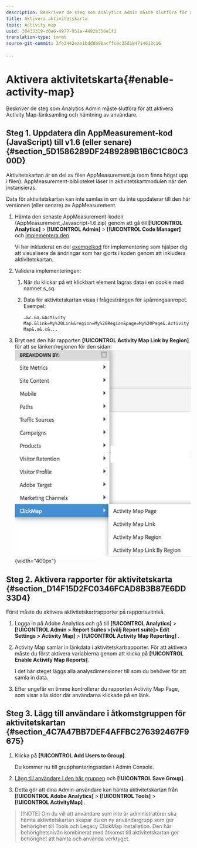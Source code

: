 ```yaml
---
description: Beskriver de steg som Analytics Admin måste slutföra för att aktivera Activity Map-länksamling och hämtning av användare.
title: Aktivera aktivitetskarta
topic: Activity map
uuid: 30433319-d0e6-4977-951a-4492b356e1f2
translation-type: tm+mt
source-git-commit: 3fe3442eae1bdd8b90acffc9c25d184714613c16

---
```



# Aktivera aktivitetskarta{#enable-activity-map}

Beskriver de steg som Analytics Admin måste slutföra för att aktivera Activity Map-länksamling och hämtning av användare.

## Steg 1. Uppdatera din AppMeasurement-kod (JavaScript) till v1.6 (eller senare) {#section_5D1586289DF2489289B1B6C1C80C300D}

Aktivitetskartan är en del av filen AppMeasurement.js (som finns högst upp i filen). AppMeasurement-biblioteket läser in aktivitetskartmodulen när den instansieras.

Data för aktivitetskartan kan inte samlas in om du inte uppdaterar till den här versionen (eller senare) av AppMeasurement.

1. Hämta den senaste AppMeasurement-koden (AppMeasurement_Javascript-1.6.zip) genom att gå till **[!UICONTROL Analytics]** > **[!UICONTROL Admin]** > **[!UICONTROL Code Manager]** och [implementera den](https://docs.adobe.com/content/help/en/analytics/implementation/js/overview.html).

   Vi har inkluderat en del [exempelkod](/help/analyze/activity-map/activitymap-getting-started/activitymap-getting-started-admins/activitymap-sample-implementation-code.md) för implementering som hjälper dig att visualisera de ändringar som har gjorts i koden genom att inkludera aktivitetskartan.

1. Validera implementeringen:

   1. När du klickar på ett klickbart element lagras data i en cookie med namnet s_sq.
   1. Data för aktivitetskartan visas i frågesträngen för spårningsanropet. Exempel:

      ```
      …&c.&a.&Activity Map.&link=My%20Link&region=My%20Region&page=My%20Page&.Activity Map&.a&.c&...
      ```

1. Bryt ned den här rapporten **[!UICONTROL Activity Map Link by Region]** för att se länken/regionen för den sidan:  ![](assets/am_breakdown.png){width=&quot;400px&quot;}

## Steg 2. Aktivera rapporter för aktivitetskarta {#section_D14F15D2FC0346FCAD8B3B87E6DD33D4}

Först måste du aktivera aktivitetskartrapporter på rapportsvitnivå.

1. Logga in på Adobe Analytics och gå till **[!UICONTROL Analytics]** > **[!UICONTROL Admin > Report Suites >[välj Report suite]> Edit Settings > Activity Map]** > **[!UICONTROL Activity Map Reporting]** .
1. Activity Map samlar in länkdata i aktivitetskartrapporter. För att aktivera måste du först aktivera variablerna genom att klicka på **[!UICONTROL Enable Activity Map Reports]**.

   I det här steget läggs alla analysdimensioner till som du behöver för att samla in data.

1. Efter ungefär en timme kontrollerar du rapporten [](/help/analyze/activity-map/activitymap-reporting-analytics.md)Activity Map Page, som visar alla sidor där användarna klickade på en länk.

## Steg 3. Lägg till användare i åtkomstgruppen för aktivitetskartan {#section_4C7A47BB7DEF4AFFBC276392467F9675}

1. Klicka på **[!UICONTROL Add Users to Group]**.

   Du kommer nu till grupphanteringssidan i Admin Console.

1. [Lägg till användare i den här gruppen](https://docs.adobe.com/content/help/en/analytics/admin/user-product-management/user-groups/groups.html) och **[!UICONTROL Save Group]**.

1. Detta gör att dina Admin-användare kan hämta aktivitetskartan från **[!UICONTROL Adobe Analytics]** > **[!UICONTROL Tools]** > **[!UICONTROL ActivityMap]** .

>[!NOTE] Om du vill att användare som inte är administratörer ska hämta aktivitetskartan skapar du en ny användargrupp som ger behörighet till Tools och Legacy ClickMap Installation. Den här behörighetsnivån kombinerat med åtkomst till aktivitetskartan ger behörighet att hämta och använda verktyget.

